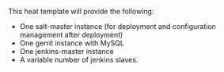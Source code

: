 This heat template will provide the following:
- One salt-master instance (for deployment and configuration management
after deployment)
- One gerrit instance with MySQL
- One jenkins-master instance
- A variable number of jenkins slaves.
